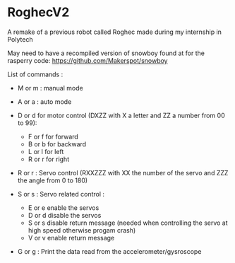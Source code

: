 # RoghecV2
A remake of a previous robot called Roghec made during my internship in Polytech

May need to have a recompiled version of snowboy found at for the rasperry code: https://github.com/Makerspot/snowboy

List of commands : 

- M or m : manual mode

- A or a : auto mode

- D or d for motor control (DXZZ with X a letter and ZZ a number from 00 to 99):
    - F or f for forward
    - B or b for backward
    - L or l for left
    - R or r for right

- R or r : Servo control (RXXZZZ with XX the number of the servo and ZZZ the angle from 0 to 180)

- S or s : Servo related control :
    - E or e enable the servos
    - D or d disable the servos
    - S or s disable return message (needed when controlling the servo at high speed otherwise progam crash)
    - V or v enable return message

- G or g : Print the data read from the accelerometer/gysroscope

